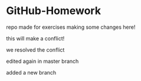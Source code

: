 # GitHub-Homework
repo made for exercises 
making some changes here!

this will make a conflict!

we resolved the conflict

edited again in master branch

added a new branch

